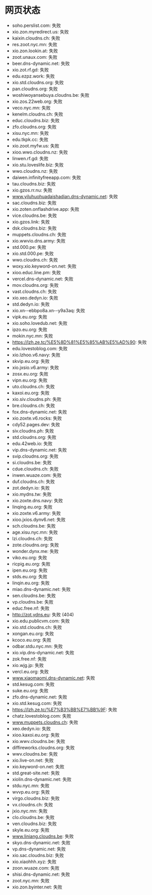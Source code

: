 # 网页状态
- soho.perslist.com: 失败
- xio.zon.myredirect.us: 失败
- kaixin.cloudns.ch: 失败
- res.zoot.nyc.mn: 失败
- xio.zon.lookin.at: 失败
- zoot.unaux.com: 失败
- beer.dns-dynamic.net: 失败
- xio.zot.rf.gd: 失败
- edu.ezpz.work: 失败
- xio.std.cloudns.org: 失败
- pan.cloudns.org: 失败
- woshiwoyansebuya.cloudns.be: 失败
- xio.zos.22web.org: 失败
- veco.nyc.mn: 失败
- kenelm.cloudns.ch: 失败
- educ.cloudns.biz: 失败
- zfo.cloudns.org: 失败
- xisu.nyc.mn: 失败
- edu.tkpk.cc: 失败
- xio.zoot.myfw.us: 失败
- xioo.wwo.cloudns.nz: 失败
- linwen.rf.gd: 失败
- xio.stu.loveslife.biz: 失败
- wwo.cloudns.nz: 失败
- daiwen.infinityfreeapp.com: 失败
- tau.cloudns.biz: 失败
- xio.gzos.rr.nu: 失败
- www.yiluhuohuadaishadian.dns-dynamic.net: 失败
- sac.cloudns.biz: 失败
- xio.zoten.onflashdrive.app: 失败
- vice.cloudns.be: 失败
- xio.gzos.link: 失败
- dsk.cloudns.biz: 失败
- muppets.cloudns.ch: 失败
- xio.wwvio.dns.army: 失败
- std.000.pe: 失败
- xio.std.000.pe: 失败
- wwo.cloudns.ch: 失败
- woxy.xio.keyword-on.net: 失败
- xioo.educ.line.pm: 失败
- vercel.dns-dynamic.net: 失败
- mov.cloudns.org: 失败
- vast.cloudns.ch: 失败
- xio.xeo.dedyn.io: 失败
- std.dedyn.io: 失败
- xio.xn--ebbpo8a.xn--y9a3aq: 失败
- vipk.eu.org: 失败
- xio.soho.lovedub.net: 失败
- ipzo.eu.org: 失败
- mokin.nyc.mn: 失败
- https://lzh.ze.tc/%E5%8D%81%E5%85%AB%E5%AD%90: 失败
- edu.lovestoblog.com: 失败
- xio.lzhoo.v6.navy: 失败
- skvip.eu.org: 失败
- xio.jxsio.v6.army: 失败
- zosx.eu.org: 失败
- vipn.eu.org: 失败
- uto.cloudns.ch: 失败
- kaxoi.eu.org: 失败
- xio.siv.cloudns.ph: 失败
- bre.cloudns.ch: 失败
- fox.dns-dynamic.net: 失败
- xio.zoxte.v6.rocks: 失败
- cdy52.pages.dev: 失败
- siv.cloudns.ph: 失败
- std.cloudns.org: 失败
- edu.42web.io: 失败
- vip.dns-dynamic.net: 失败
- svip.cloudns.org: 失败
- si.cloudns.be: 失败
- cdue.cloudns.ch: 失败
- inwen.wuaze.com: 失败
- duf.cloudns.ch: 失败
- zot.dedyn.io: 失败
- xio.mydns.tw: 失败
- xio.zoxte.dns.navy: 失败
- linqing.eu.org: 失败
- xio.zoxte.v6.army: 失败
- xioo.jxios.dynv6.net: 失败
- sch.cloudns.be: 失败
- age.xisu.nyc.mn: 失败
- lzi.cloudns.ch: 失败
- zote.cloudns.org: 失败
- wonder.dynx.me: 失败
- viko.eu.org: 失败
- ricpig.eu.org: 失败
- ipen.eu.org: 失败
- stds.eu.org: 失败
- linqin.eu.org: 失败
- miao.dns-dynamic.net: 失败
- sen.cloudns.be: 失败
- vp.cloudns.be: 失败
- educ.free.nf: 失败
- http://zot.ydns.eu: 失败 (404)
- xio.edu.publicvm.com: 失败
- xio.std.cloudns.ch: 失败
- xongan.eu.org: 失败
- kcoco.eu.org: 失败
- odbar.stdu.nyc.mn: 失败
- xio.vip.dns-dynamic.net: 失败
- zok.free.nf: 失败
- xio.wjg.jp: 失败
- vercl.eu.org: 失败
- www.xiaomaomi.dns-dynamic.net: 失败
- std.kesug.com: 失败
- suke.eu.org: 失败
- zfo.dns-dynamic.net: 失败
- xio.std.kesug.com: 失败
- https://lzh.ze.tc/%E7%B3%BB%E7%BB%9F: 失败
- chatz.lovestoblog.com: 失败
- www.muppets.cloudns.ch: 失败
- xeo.dedyn.io: 失败
- xioo.kaxoi.eu.org: 失败
- xio.wwv.cloudns.be: 失败
- diffireworks.cloudns.org: 失败
- wwv.cloudns.be: 失败
- xio.live-on.net: 失败
- xio.keyword-on.net: 失败
- std.great-site.net: 失败
- xiolin.dns-dynamic.net: 失败
- stdu.nyc.mn: 失败
- wvvp.eu.org: 失败
- virgo.cloudns.biz: 失败
- vx.cloudns.ch: 失败
- jxio.nyc.mn: 失败
- clo.cloudns.be: 失败
- ven.cloudns.biz: 失败
- skyle.eu.org: 失败
- www.liniang.cloudns.be: 失败
- skyo.dns-dynamic.net: 失败
- vp.dns-dynamic.net: 失败
- xio.sac.cloudns.biz: 失败
- xio.xiaohhh.xyz: 失败
- zoon.wuaze.com: 失败
- shisi.dns-dynamic.net: 失败
- zoot.nyc.mn: 失败
- xio.zon.byinter.net: 失败
